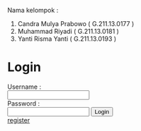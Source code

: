 Nama kelompok   :
1) Candra Mulya Prabowo ( G.211.13.0177 )
2) Muhammad Riyadi      ( G.211.13.0181 )
3) Yanti Risma Yanti    ( G.211.13.0193 )

<!--?php /*script ini berfungsi untuk mengecek apakah user sudah login atau belum, jika sudah maka akan mengarah ke home.php dan jika belum akan kembali ke login.php */ session_start(); $username = $_SESSION['username']; if (isset($username)){  header ('location:home.php'); } else { ?-->
 
<meta http-equiv="Content-Type" content="text/html; charset=utf-8" />
<h1>Login</h1></pre>
<form action="log.php" method="post">
<div>Username :</div>
<input type="text" name="username" />
<div>Password :</div>
<input type="password" name="password" />
<input type="submit" value="Login" />
<div><a href="register.php">register</a></div>
</form>
<pre>
<!--?php } ?-->
